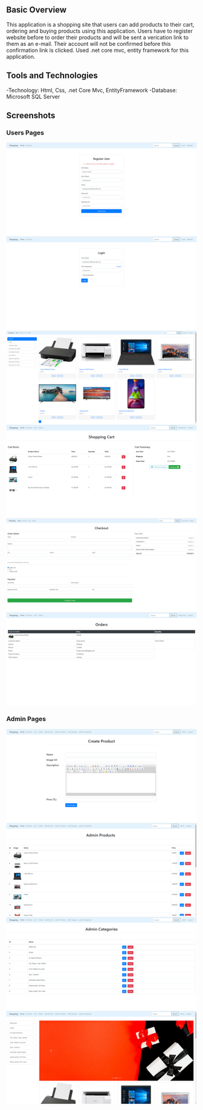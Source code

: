 ## Basic Overview
This application is a shopping site that users can add products to their cart, ordering and buying products using this application. Users have to register website before to order their products and will be sent a verication link to them as an e-mail. Their account will not be confirmed before this confirmation link is clicked. Used .net core mvc, entity framework for this application.
## Tools and Technologies
-Technology: Html, Css, .net Core Mvc, EntityFramework
-Database: Microsoft SQL Server
## Screenshots
### Users Pages
![](images/1.PNG)
![](images/2.PNG)
![](images/3.PNG)
![](images/4.PNG)
![](images/5.PNG)
![](images/6.PNG)
### Admin Pages
![](images/7.PNG)
![](images/8.PNG)
![](images/9.PNG)
![](images/10.PNG)

